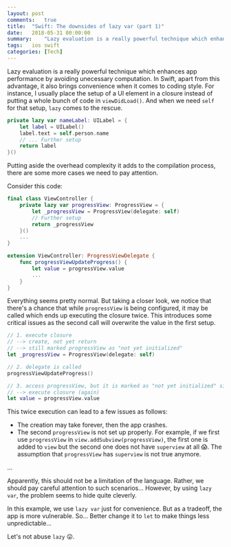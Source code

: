 ```yaml
---
layout: post
comments:	true
title:  "Swift: The downsides of lazy var (part 1)"
date:   2018-05-31 00:00:00
summary:    "Lazy evaluation is a really powerful technique which enhances app performance by avoiding unecessary computation. In Swift, apart from this advantage, it also brings convenience when it comes to coding style..."
tags:   ios swift
categories:	[Tech]
---
```


Lazy evaluation is a really powerful technique which enhances app performance by avoiding unecessary computation. In Swift, apart from this advantage, it also brings convenience when it comes to coding style. For instance, I usually place the setup of a UI element in a closure instead of putting a whole bunch of code in `viewDidLoad()`. And when we need `self` for that setup, `lazy` comes to the rescue.

```swift
private lazy var nameLabel: UILabel = {
	let label = UILabel()
	label.text = self.person.name
	// ... Further setup
	return label
}()
```

Putting aside the overhead complexity it adds to the compilation process, there are some more cases we need to pay attention.

Consider this code:

```swift
final class ViewController {
	private lazy var progressView: ProgressView = {
		let _progressView = ProgressView(delegate: self)
		// Further setup
		return _progressView
	}()
	...
}

extension ViewController: ProgressViewDelegate {
	func progressViewUpdateProgress() {
		let value = progressView.value
		...
	}
}
```

Everything seems pretty normal. But taking a closer look, we notice that there's a chance that while `progressView` is being configured, it may be called which ends up executing the closure twice. This introduces some critical issues as the second call will overwrite the value in the first setup.

```swift
// 1. execute closure
// --> create, not yet return 
// --> still marked progressView as "not yet initialized"
let _progressView = ProgressView(delegate: self) 

// 2. delegate is called
progressViewUpdateProgress() 

// 3. access progressView, but it is marked as "not yet initialized" since we didn't reach the return
// --> execute closure (again)
let value = progressView.value 
```

This twice execution can lead to a few issues as follows:
- The creation may take forever, then the app crashes.
- The second `progressView` is not set up properly. For example, if we first use `progressView` in `view.addSubview(progressView)`, the first one is added to `view` but the second one does not have `superview` at all 😱. The assumption that `progressView` has `superview` is not true anymore.

...

Apparently, this should not be a limitation of the language. Rather, we should pay careful attention to such scenarios...
However, by using `lazy var`, the problem seems to hide quite cleverly. 

In this example, we use `lazy var` just for convenience. But as a tradeoff, the app is more vulnerable. So... Better change it to `let` to make things less unpredictable... 

Let's not abuse `lazy` 😛.






